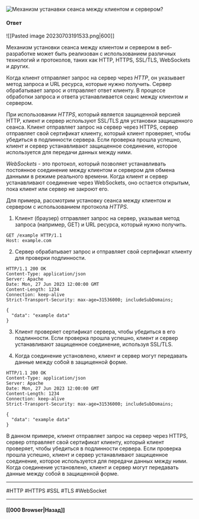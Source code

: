 ![Механизм устанавки сеанса между клиентом и сервером?](https://youtu.be/-mWa7erZu64?t=570)

#### Ответ

![[Pasted image 20230703191533.png|600]]

Механизм установки сеанса между клиентом и сервером в веб-разработке может быть реализован с использованием различных технологий и протоколов, таких как HTTP, HTTPS, SSL/TLS, WebSockets и других.

Когда клиент отправляет запрос на сервер через *HTTP*, он указывает метод запроса и URL ресурса, которые нужно получить. Сервер обрабатывает запрос и отправляет ответ клиенту. В процессе обработки запроса и ответа устанавливается сеанс между клиентом и сервером.

При использовании *HTTPS*, который является защищенной версией HTTP, клиент и сервер используют SSL/TLS для установки защищенного сеанса. Клиент отправляет запрос на сервер через HTTPS, сервер отправляет свой сертификат клиенту, который клиент проверяет, чтобы убедиться в подлинности сервера. Если проверка прошла успешно, клиент и сервер устанавливают защищенное соединение, которое используется для передачи данных между ними.

*WebSockets* - это протокол, который позволяет устанавливать постоянное соединение между клиентом и сервером для обмена данными в режиме реального времени. Когда клиент и сервер устанавливают соединение через WebSockets, оно остается открытым, пока клиент или сервер не закроют его.

Для примера, рассмотрим установку сеанса между клиентом и сервером с использованием протокола *HTTPS*.

1. Клиент (браузер) отправляет запрос на сервер, указывая метод запроса (например, GET) и URL ресурса, который нужно получить.

```
GET /example HTTP/1.1
Host: example.com
```

2. Сервер обрабатывает запрос и отправляет свой сертификат клиенту для проверки подлинности.

```
HTTP/1.1 200 OK
Content-Type: application/json
Server: Apache
Date: Mon, 27 Jun 2023 12:00:00 GMT
Content-Length: 1234
Connection: keep-alive
Strict-Transport-Security: max-age=31536000; includeSubDomains;

{
  "data": "example data"
}
```

3. Клиент проверяет сертификат сервера, чтобы убедиться в его подлинности. Если проверка прошла успешно, клиент и сервер устанавливают защищенное соединение, используя SSL/TLS.
    
4. Когда соединение установлено, клиент и сервер могут передавать данные между собой в защищенной форме.
    
```
HTTP/1.1 200 OK
Content-Type: application/json
Server: Apache
Date: Mon, 27 Jun 2023 12:00:00 GMT
Content-Length: 1234
Connection: keep-alive
Strict-Transport-Security: max-age=31536000; includeSubDomains;

{
  "data": "example data"
}
```

В данном примере, клиент отправляет запрос на сервер через HTTPS, сервер отправляет свой сертификат клиенту, который клиент проверяет, чтобы убедиться в подлинности сервера. Если проверка прошла успешно, клиент и сервер устанавливают защищенное соединение, которое используется для передачи данных между ними. Когда соединение установлено, клиент и сервер могут передавать данные между собой в защищенной форме.

___
#HTTP #HTTPS #SSL #TLS #WebSocket 

___

#### [[000 Browser|Назад]]